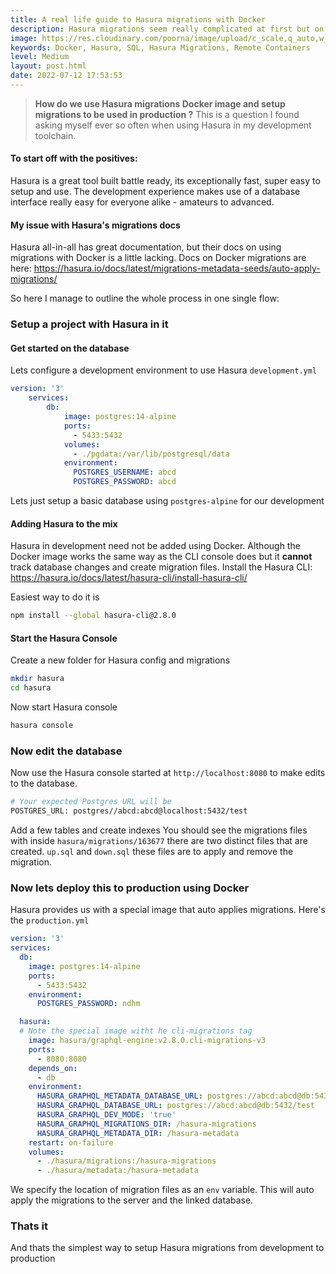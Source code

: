 ```yaml
---
title: A real life guide to Hasura migrations with Docker
description: Hasura migrations seem really complicated at first but on second look are quite intuitive and easy to use with Docker
image: https://res.cloudinary.com/poorna/image/upload/c_scale,q_auto,w_400/v1660325973/Dribbble_Shot_HD.png
keywords: Docker, Hasura, SQL, Hasura Migrations, Remote Containers
level: Medium
layout: post.html
date: 2022-07-12 17:53:53
---
```

> **How do we use Hasura migrations Docker image and setup migrations to be used in production ?**
	This is a question I found asking myself ever so often when using Hasura in my development toolchain.

#### To start off with the positives:
Hasura is a great tool built battle ready, its exceptionally fast, super easy to setup and use. The development experience makes use of a database interface really easy for everyone alike - amateurs to advanced.

#### My issue with Hasura's migrations docs
Hasura all-in-all has great documentation, but their docs on using migrations with Docker is a little lacking.
Docs on Docker migrations are here: https://hasura.io/docs/latest/migrations-metadata-seeds/auto-apply-migrations/

So here I manage to outline the whole process in one single flow:

### Setup a project with Hasura in it
#### Get started on the database
Lets configure a development environment to use Hasura
`development.yml`
```yaml
version: '3'
	services:
		db:
			image: postgres:14-alpine
			ports:
			  - 5433:5432
			volumes:
			  - ./pgdata:/var/lib/postgresql/data
			environment:
			  POSTGRES_USERNAME: abcd
			  POSTGRES_PASSWORD: abcd
```
Lets just setup a basic database using  `postgres-alpine`  for our development

#### Adding Hasura to the mix
Hasura in development need not be added using Docker. Although the Docker image works the same way as the CLI console does but it **cannot** track database changes and create migration files.
Install the Hasura CLI: https://hasura.io/docs/latest/hasura-cli/install-hasura-cli/

Easiest way to do it is 
```bash
npm install --global hasura-cli@2.8.0
```

#### Start the Hasura Console
Create a new folder for Hasura config and migrations
```bash
mkdir hasura
cd hasura
```
Now start Hasura console
```bash
hasura console
```

### Now edit the database
Now use the Hasura console started at  `http://localhost:8080`  to make edits to the database. 
```sh
# Your expected Postgres URL will be
POSTGRES_URL: postgres//abcd:abcd@localhost:5432/test
```
Add a few tables and create indexes
You should see the migrations files with inside
`hasura/migrations/163677`  there are two distinct files that are created. 
`up.sql`  and `down.sql` these files are to apply and remove the migration.


### Now lets deploy this to production using Docker
Hasura provides us with a special image that auto applies migrations.
Here's the `production.yml`
```yml
version: '3'
services:
  db:
    image: postgres:14-alpine
    ports:
      - 5433:5432
    environment:
      POSTGRES_PASSWORD: ndhm

  hasura:
  # Note the special image witht he cli-migrations tag
    image: hasura/graphql-engine:v2.8.0.cli-migrations-v3
    ports:
      - 8080:8080
    depends_on:
      - db
    environment:
      HASURA_GRAPHQL_METADATA_DATABASE_URL: postgres://abcd:abcd@db:5432/postgres
      HASURA_GRAPHQL_DATABASE_URL: postgres://abcd:abcd@db:5432/test
      HASURA_GRAPHQL_DEV_MODE: 'true'
      HASURA_GRAPHQL_MIGRATIONS_DIR: /hasura-migrations
      HASURA_GRAPHQL_METADATA_DIR: /hasura-metadata
    restart: on-failure
    volumes:
      - ./hasura/migrations:/hasura-migrations
      - ./hasura/metadata:/hasura-metadata
```
We specify the location of migration files as an  `env` variable. This will auto apply the migrations to the server and the linked database.

### Thats it
And thats the simplest way to setup Hasura migrations from development to production


